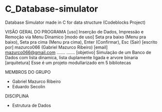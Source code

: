 # C_Database-simulator
Database Simulator made in C for data structure (Codeblocks Project)

VISÃO GERAL DO PROGRAMA
[uso] Inserção de Dados, Impressão e Remoção via Menu Dinamico
[modo de uso] Seta pra baixo (Menu pra baixo), Seta pra cima (Menu pra cima), Enter (Confirmar), Esc (Sair)
[escrito por] mazurco066 (Gabriel Mazurco Ribeiro)
[email] mazurco066@gmail.com
.......
.......
[objetivo] Simulação de um Banco de Dados com lista dinamica, lista duplamente ligada e arvore binaria
[arquitetura] Esse é um projeto modullarizado em 5 bibliotecas

MEMBROS DO GRUPO
- Gabriel Mazurco Ribeiro
- Eduardo Secolin

DISCIPLINA
- Estrutura de Dados
